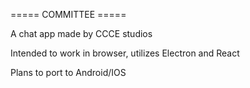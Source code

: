 ===== COMMITTEE =====

A chat app made by CCCE studios

Intended to work in browser, utilizes Electron and React

Plans to port to Android/IOS
